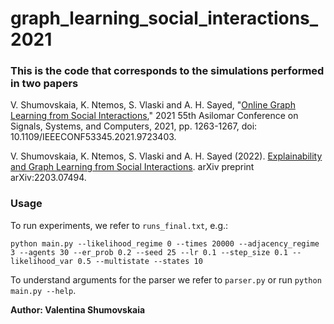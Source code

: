 # graph_learning_social_interactions_2021

### This is the code that corresponds to the simulations performed in two papers

V. Shumovskaia, K. Ntemos, S. Vlaski and A. H. Sayed, "[Online Graph Learning from Social Interactions](https://asl.epfl.ch/wp-content/uploads/2021/11/asilomar_2021.pdf)," 2021 55th Asilomar Conference on Signals, Systems, and Computers, 2021, pp. 1263-1267, doi: 10.1109/IEEECONF53345.2021.9723403.

V. Shumovskaia, K. Ntemos, S. Vlaski and A. H. Sayed (2022). [Explainability and Graph Learning from Social Interactions](https://arxiv.org/abs/2203.07494). arXiv preprint arXiv:2203.07494.

### Usage

To run experiments, we refer to ```runs_final.txt```, e.g.:

```python main.py --likelihood_regime 0 --times 20000 --adjacency_regime 3 --agents 30 --er_prob 0.2 --seed 25 --lr 0.1 --step_size 0.1 --likelihood_var 0.5 --multistate --states 10```

To understand arguments for the parser we refer to ```parser.py``` or run ```python main.py --help```.

**Author: Valentina Shumovskaia**
